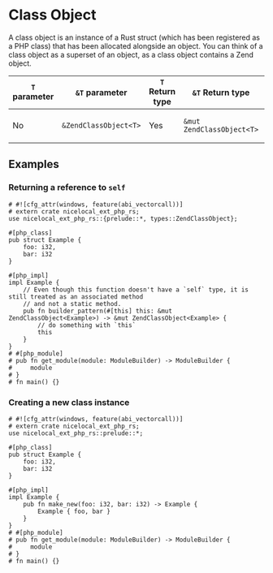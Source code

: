 # Class Object

A class object is an instance of a Rust struct (which has been registered as a
PHP class) that has been allocated alongside an object. You can think of a class
object as a superset of an object, as a class object contains a Zend object.

| `T` parameter | `&T` parameter        | `T` Return type | `&T` Return type          | PHP representation             |
| ------------- | --------------------- | --------------- | ------------------------- | ------------------------------ |
| No            | `&ZendClassObject<T>` | Yes             | `&mut ZendClassObject<T>` | Zend object and a Rust struct. |

## Examples

### Returning a reference to `self`

```rust,no_run
# #![cfg_attr(windows, feature(abi_vectorcall))]
# extern crate nicelocal_ext_php_rs;
use nicelocal_ext_php_rs::{prelude::*, types::ZendClassObject};

#[php_class]
pub struct Example {
    foo: i32,
    bar: i32
}

#[php_impl]
impl Example {
    // Even though this function doesn't have a `self` type, it is still treated as an associated method
    // and not a static method.
    pub fn builder_pattern(#[this] this: &mut ZendClassObject<Example>) -> &mut ZendClassObject<Example> {
        // do something with `this`
        this
    }
}
# #[php_module]
# pub fn get_module(module: ModuleBuilder) -> ModuleBuilder {
#     module
# }
# fn main() {}
```

### Creating a new class instance

```rust,no_run
# #![cfg_attr(windows, feature(abi_vectorcall))]
# extern crate nicelocal_ext_php_rs;
use nicelocal_ext_php_rs::prelude::*;

#[php_class]
pub struct Example {
    foo: i32,
    bar: i32
}

#[php_impl]
impl Example {
    pub fn make_new(foo: i32, bar: i32) -> Example {
        Example { foo, bar }
    }
}
# #[php_module]
# pub fn get_module(module: ModuleBuilder) -> ModuleBuilder {
#     module
# }
# fn main() {}
```
